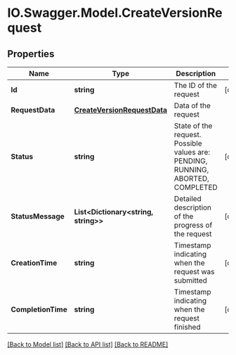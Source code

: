 # IO.Swagger.Model.CreateVersionRequest
## Properties

Name | Type | Description | Notes
------------ | ------------- | ------------- | -------------
**Id** | **string** | The ID of the request | [optional] 
**RequestData** | [**CreateVersionRequestData**](CreateVersionRequestData.md) | Data of the request | 
**Status** | **string** | State of the request. Possible values are: PENDING, RUNNING, ABORTED, COMPLETED | [optional] 
**StatusMessage** | **List&lt;Dictionary&lt;string, string&gt;&gt;** | Detailed description of the progress of the request | [optional] 
**CreationTime** | **string** | Timestamp indicating when the request was submitted | [optional] 
**CompletionTime** | **string** | Timestamp indicating when the request finished | [optional] 

[[Back to Model list]](../README.md#documentation-for-models) [[Back to API list]](../README.md#documentation-for-api-endpoints) [[Back to README]](../README.md)

